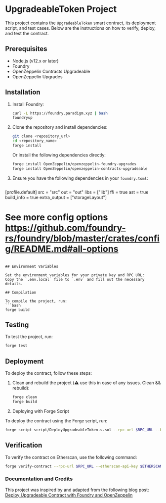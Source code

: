# UpgradeableToken Project

This project contains the `UpgradeableToken` smart contract, its deployment script, and test cases. Below are the instructions on how to verify, deploy, and test the contract.

## Prerequisites

- Node.js (v12.x or later)
- Foundry
- OpenZeppelin Contracts Upgradeable
- OpenZeppelin Upgrades

## Installation

1. Install Foundry:
    ```bash
    curl -L https://foundry.paradigm.xyz | bash
    foundryup
    ```

2. Clone the repository and install dependencies:
    ```bash
    git clone <repository_url>
    cd <repository_name>
    forge install
    ```
    Or install the following dependencies directly:
    ```bash
    forge install OpenZeppelin/openzeppelin-foundry-upgrades
    forge install OpenZeppelin/openzeppelin-contracts-upgradeable
    ```

3. Ensure you have the following dependencies in your `foundry.toml`:
    ```toml
[profile.default]
src = "src"
out = "out"
libs = ["lib"]
ffi = true
ast = true
build_info = true
extra_output = ["storageLayout"]
# See more config options https://github.com/foundry-rs/foundry/blob/master/crates/config/README.md#all-options
```

## Environment Variables

Set the environment variables for your private key and RPC URL:
Copy the `.env.local` file to `.env` and fill out the necessary details.

## Compilation

To compile the project, run:
```bash
forge build
```

## Testing

To test the project, run:
```bash
forge test
```

## Deployment

To deploy the contract, follow these steps:

1. Clean and rebuild the project (⚠️  use this in case of any issues. Clean && rebuild):
    ```bash
    forge clean
    forge build
    ```
2. Deploying with Forge Script

To deploy the contract using the Forge script, run:
```bash
forge script script/DeployUpgradeableToken.s.sol --rpc-url $RPC_URL --broadcast -vvvv
```

## Verification
To verify the contract on Etherscan, use the following command:
```bash
forge verify-contract --rpc-url $RPC_URL --etherscan-api-key $ETHERSCAN_API_KEY $DEPLOYED_CONTRACT_ADDRESS src/UpgradeableToken.sol:UpgradeableToken
```


### Documentation and Credits

This project was inspired by and adapted from the following blog post:
[Deploy Upgradeable Contract with Foundry and OpenZeppelin](https://www.proof2work.com/blog/deploy-upgradeable-contract-with-foundry-and-openzeppelin)

